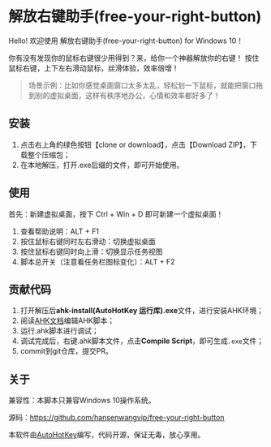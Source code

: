 # 解放右键助手(free-your-right-button)
Hello! 欢迎使用 解放右键助手(free-your-right-button) for Windows 10！

你有没有发现你的鼠标右键很少用得到？来，给你一个神器解放你的右键！
按住鼠标右键，上下左右滑动鼠标，丝滑体验，效率倍增！

> 场景示例：比如你感觉桌面窗口太多太乱，轻松划一下鼠标，就能把窗口拖到别的虚拟桌面，这样有秩序地办公，心情和效率都好多了！

## 安装
1. 点击右上角的绿色按钮【clone or download】，点击【Download ZIP】，下载整个压缩包；
2. 在本地解压，打开.exe后缀的文件，即可开始使用。

## 使用
首先：新建虚拟桌面，按下 Ctrl + Win + D 即可新建一个虚拟桌面！

1. 查看帮助说明：ALT + F1
2. 按住鼠标右键同时左右滑动：切换虚拟桌面
3. 按住鼠标右键同时向上滑：切换显示任务视图
5. 脚本总开关（注意看任务栏图标变化）：ALT + F2

## 贡献代码
1. 打开解压后**ahk-install(AutoHotKey 运行库).exe**文件，进行安装AHK环境；
2. 阅读[AHK文档](http://ahkcn.sourceforge.net/docs/Tutorial.htm)编辑AHK脚本；
3. 运行.ahk脚本进行调试；
4. 调试完成后，右键.ahk脚本文件，点击**Compile Script**，即可生成`.exe`文件；
5. commit到git仓库，提交PR。


## 关于
兼容性：本脚本只兼容Windows 10操作系统。

源码：https://github.com/hansenwangvip/free-your-right-button

本软件由[AutoHotKey](http://ahkcn.sourceforge.net/docs/Tutorial.htm)编写，代码开源，保证无毒，放心享用。
